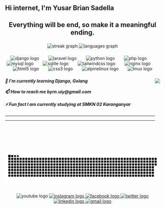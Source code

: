 <h2 align="left">Hi internet, I'm Yusar Brian Sadella</h1>

###

<h2 align="center">Everything will be end, so make it a meaningful ending.</h2>

###

<div align="center">
  <img src="https://streak-stats.demolab.com?user=yusrb&locale=en&mode=daily&theme=monokai&hide_border=false&border_radius=5" height="150" alt="streak graph"  />
  <img src="https://github-readme-stats.vercel.app/api/top-langs?username=yusrb&locale=en&hide_title=false&layout=compact&card_width=320&langs_count=5&theme=tokyonight&hide_border=false" height="150" alt="languages graph"  />
</div>

###

<div align="center">
  <img src="https://cdn.jsdelivr.net/gh/devicons/devicon/icons/django/django-plain.svg" height="30" alt="django logo"  />
  <img width="22" />
  <img src="https://cdn.jsdelivr.net/gh/devicons/devicon/icons/laravel/laravel-original.svg" height="30" alt="laravel logo"  />
  <img width="22" />
  <img src="https://cdn.jsdelivr.net/gh/devicons/devicon/icons/python/python-original.svg" height="30" alt="python logo"  />
  <img width="22" />
  <img src="https://cdn.jsdelivr.net/gh/devicons/devicon/icons/php/php-original.svg" height="30" alt="php logo"  />
  <img width="22" />
  <img src="https://cdn.simpleicons.org/mysql/4479A1" height="30" alt="mysql logo"  />
  <img width="22" />
  <img src="https://cdn.jsdelivr.net/gh/devicons/devicon/icons/sqlite/sqlite-original.svg" height="30" alt="sqlite logo"  />
  <img width="22" />
  <img src="https://cdn.simpleicons.org/tailwindcss/06B6D4" height="30" alt="tailwindcss logo"  />
  <img width="22" />
  <img src="https://cdn.simpleicons.org/nginx/009639" height="30" alt="nginx logo"  />
  <img width="22" />
  <img src="https://cdn.jsdelivr.net/gh/devicons/devicon/icons/html5/html5-original.svg" height="30" alt="html5 logo"  />
  <img width="22" />
  <img src="https://cdn.jsdelivr.net/gh/devicons/devicon/icons/css3/css3-original.svg" height="30" alt="css3 logo"  />
  <img width="22" />
  <img src="https://cdn.simpleicons.org/alpinelinux/0D597F" height="30" alt="alpinelinux logo"  />
  <img width="22" />
  <img src="https://skillicons.dev/icons?i=linux" height="30" alt="linux logo"  />
</div>

###

<img align="right" height="240" src="https://media1.tenor.com/m/fy511Gg4ha4AAAAd/fast-typing-anime.gif"  />

###

<h5 align="left">🌱 I’m currently learning Django, Golang<br><br>📫 How to reach me byrn.uiy@gmail.com<br><br>⚡ Fun fact I am currently studying at SMKN 02 Karanganyar</h5>

###
<hr>
<hr>

<p align="center">
  <img src="https://github.com/yusrb/Yusrb/blob/main/github-user-contribution.svg" alt="GitHub Contribution" />
</p>

###

<p align="left"></p>

###

<p align="left"></p>

###

<div align="center">
  <img src="https://raw.githubusercontent.com/maurodesouza/profile-readme-generator/master/src/assets/icons/social/youtube/default.svg" width="55" height="35" alt="youtube logo"  />
  <a href="https://www.instagram.com/btyo.skzo/" target="__blank">
    <img src="https://raw.githubusercontent.com/maurodesouza/profile-readme-generator/master/src/assets/icons/social/instagram/default.svg" width="55" height="35" alt="instagram logo"  />
  </a>
  <a href="https://web.facebook.com/ByrnzVk/" target="__blank">
    <img src="https://raw.githubusercontent.com/maurodesouza/profile-readme-generator/master/src/assets/icons/social/facebook/default.svg" width="55" height="35" alt="facebook logo"  />
  </a>
  <a href="https://x.com/ByrnS7K" target="__blank">
    <img src="https://raw.githubusercontent.com/maurodesouza/profile-readme-generator/master/src/assets/icons/social/twitter/default.svg" width="55" height="35" alt="twitter logo"  />
  </a>
  
  <a href="https://www.linkedin.com/in/yusar-brian-sadella-232901328/" target="__blank">
    <img src="https://raw.githubusercontent.com/maurodesouza/profile-readme-generator/master/src/assets/icons/social/linkedin/default.svg" width="55" height="35" alt="linkedin logo"  />
  </a>
  <a href="mailto:byrn.uiy@gmail.com" target="__blank">
    <img src="https://raw.githubusercontent.com/maurodesouza/profile-readme-generator/master/src/assets/icons/social/gmail/default.svg" width="55" height="35" alt="gmail logo"  />
  </a>
</div>

###
